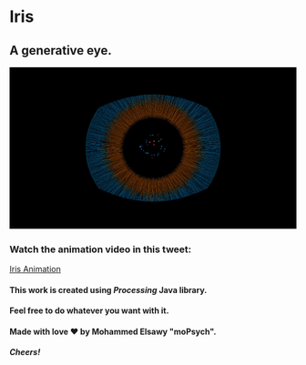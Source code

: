 # Iris
## A generative eye.

<img src="./sample/sample.jpg">

### Watch the animation video in this tweet:
<a href="https://twitter.com/moPsych/status/1345745887721611266">Iris Animation</a>

#### This work is created using *Processing* Java library.   
#### Feel free to do whatever you want with it.
#### Made with love ❤ by Mohammed Elsawy "moPsych".
#### *Cheers!*
